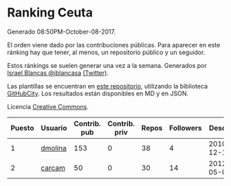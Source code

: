 # Ranking Ceuta

Generado 08:50PM-October-08-2017.

El orden viene dado por las contribuciones públicas. Para aparecer en este ránking hay que tener, al menos, un repositorio público y un seguidor.

Estos ránkings se suelen generar una vez a la semana. Generados por [Israel Blancas @iblancasa](https://github.com/iblancasa/) [(Twitter)](https://twitter.com/iblancasa).

Las plantillas se encuentran en [este repositorio](https://github.com/iblancasa/GH-Spanish-Ranking), utilizando la biblioteca [GitHubCity](https://github.com/iblancasa/GitHubCity). Los resultados están disponibles en MD y en JSON.

Licencia [Creative Commons](https://creativecommons.org/licenses/by/4.0/).

| Puesto   |  Usuario  | Contrib. pub | Contrib. priv |Repos| Followers | Desde |  Avatar  |
|----------|-----------|--------------|---------------|-----|-----------|-------|----------|
|1|[dmolina](https://github.com/dmolina)|153|0|38|4|2010-12-17|![dmolina](https://avatars2.githubusercontent.com/u/527605)|
|2|[carcam](https://github.com/carcam)|50|0|30|14|2012-05-01|![carcam](https://avatars2.githubusercontent.com/u/1695138)|
